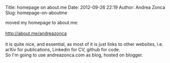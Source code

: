 Title: homepage on about.me
Date: 2012-09-26 22:19
Author: Andrea Zonca
Slug: homepage-on-aboutme

<p>
 moved my homepage to about.me:
 <br/>
 <br/>
 <a href="http://about.me/andreazonca">
  http://about.me/andreazonca
 </a>
 <br/>
 <br/>
 it is quite nice, and essential, as most of it is just links to other websites, i.e. arXiv for publications, Linkedin for CV, github for code.
 <br/>
 So I'm going to use andreazonca.com as blog, hosted on blogger.
</p>